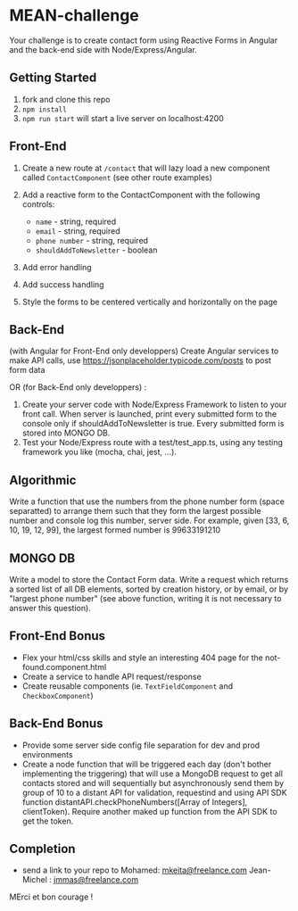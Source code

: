# MEAN-challenge

Your challenge is to create contact form using Reactive Forms in Angular and the back-end side with Node/Express/Angular.

## Getting Started

1. fork and clone this repo
2. `npm install`
3. `npm run start` will start a live server on localhost:4200

## Front-End
1. Create a new route at `/contact` that will lazy load a new component called `ContactComponent` (see other route examples)
   
2. Add a reactive form to the ContactComponent with the following controls:
    - `name` - string, required
    - `email` - string, required
    - `phone number` - string, required
    - `shouldAddToNewsletter` - boolean
3. Add error handling
4. Add success handling
5. Style the forms to be centered vertically and horizontally on the page


## Back-End
(with Angular for Front-End only developpers) 
Create Angular services to make API calls, use https://jsonplaceholder.typicode.com/posts to post form data

OR (for Back-End only developpers) :

1. Create your server code with Node/Express Framework to listen to your front call. When server is launched, print every submitted form to the console only if shouldAddToNewsletter is true. Every submitted form is stored into MONGO DB.
2. Test your Node/Express route with a test/test_app.ts, using any testing framework you like (mocha, chai, jest, ...).

## Algorithmic
Write a function that use the numbers from the phone number form (space separatted) to arrange them such that they form the largest possible number and console log this number, server side. For example, given [33, 6, 10, 19, 12, 99], the largest formed number is 99633191210

## MONGO DB
Write a model to store the Contact Form data.
Write a request which returns a sorted list of all DB elements, sorted by creation history, or by email, or by "largest phone number" (see above function, writing it is not necessary to answer this question).


## Front-End Bonus
- Flex your html/css skills and style an interesting 404 page for the not-found.component.html
- Create a service to handle API request/response
- Create reusable components (ie. `TextFieldComponent` and `CheckboxComponent`)

## Back-End Bonus
- Provide some server side config file separation for dev and prod environments
- Create a node function that will be triggered each day (don't bother implementing the triggering) that will use a MongoDB request to get all contacts stored and will sequentially but asynchronously send them by group of 10 to a distant API for validation, requestind and using API SDK function distantAPI.checkPhoneNumbers([Array of Integers], clientToken). Require another maked up function from the API SDK to get the token. 

## Completion 
- send a link to your repo to 
	Mohamed: mkeita@freelance.com
	Jean-Michel : jmmas@freelance.com

MErci et bon courage !
